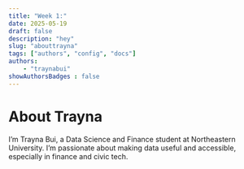 ```yaml
---
title: "Week 1:"
date: 2025-05-19
draft: false 
description: "hey"
slug: "abouttrayna"
tags: ["authors", "config", "docs"]
authors: 
    - "traynabui"
showAuthorsBadges : false
---
```

# About Trayna
I’m Trayna Bui, a Data Science and Finance student at Northeastern University. I’m passionate about making data useful and accessible, especially in finance and civic tech. 

